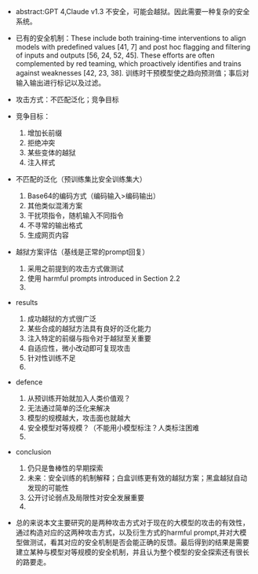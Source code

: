 - abstract:GPT 4,Claude v1.3 不安全，可能会越狱。因此需要一种复杂的安全系统。

- 已有的安全机制：These include both training-time interventions to align models with predefined values [41, 7] and post hoc flagging and filtering of inputs and outputs [56, 24, 52, 45]. These efforts are often complemented by red teaming, which proactively identifies and trains against weaknesses [42, 23, 38].  训练时干预模型使之趋向预测值；事后对输入输出进行标记以及过滤。
- 攻击方式：不匹配泛化；竞争目标
- 竞争目标：
  1. 增加长前缀
  2. 拒绝冲突
  3. 某些变体的越狱
  4. 注入样式

- 不匹配的泛化（预训练集比安全训练集大）
  1. Base64的编码方式（编码输入>编码输出）
  2. 其他类似混淆方案
  3. 干扰项指令，随机输入不同指令
  4. 不寻常的输出格式
  5. 生成网页内容

- 越狱方案评估（基线是正常的prompt回复）
  1. 采用之前提到的攻击方式做测试
  2. 使用 harmful prompts introduced in Section 2.2
  3. 

- results
  1. 成功越狱的方式很广泛
  2. 某些合成的越狱方法具有良好的泛化能力
  3. 注入特定的前缀与指令对于越狱至关重要
  4. 自适应性，微小改动即可复现攻击
  5. 针对性训练不足
  6. 
- defence
  1. 从预训练开始就加入人类价值观？
  2. 无法通过简单的泛化来解决
  3. 模型的规模越大，攻击面也就越大
  4. 安全模型对等规模？（不能用小模型标注？人类标注困难
  5. 

- conclusion
  1. 仍只是鲁棒性的早期探索
  2. 未来：安全训练的机制解释；白盒训练更有效的越狱方案；黑盒越狱自动发现的可能性
  3. 公开讨论弱点及局限性对安全发展重要
  4. 

- 总的来说本文主要研究的是两种攻击方式对于现在的大模型的攻击的有效性，通过构造对应的这两种攻击方式，以及衍生方式的harmful prompt,并对大模型做测试，看其对应的安全机制是否会能正确的反馈。最后得到的结果是需要建立某种与模型对等规模的安全机制，并且认为整个模型的安全探索还有很长的路要走。